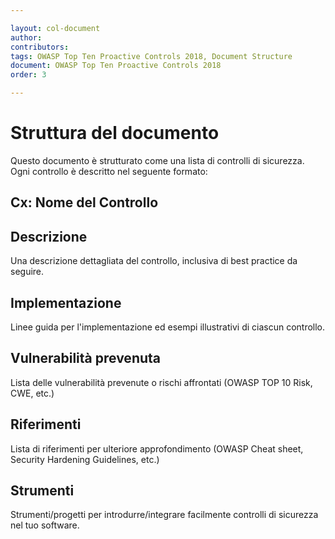 ```yaml
---

layout: col-document
author:
contributors:
tags: OWASP Top Ten Proactive Controls 2018, Document Structure
document: OWASP Top Ten Proactive Controls 2018
order: 3

---
```


# Struttura del documento
Questo documento è strutturato come una lista di controlli di sicurezza. 
Ogni controllo è descritto nel seguente formato:


## Cx: Nome del Controllo

## Descrizione
Una descrizione dettagliata del controllo, inclusiva di best practice da seguire.

## Implementazione
Linee guida per l'implementazione ed esempi illustrativi di ciascun controllo.

## Vulnerabilità prevenuta
Lista delle vulnerabilità prevenute o rischi affrontati (OWASP TOP 10 Risk, CWE, etc.)

## Riferimenti
Lista di riferimenti per ulteriore approfondimento (OWASP Cheat sheet, Security Hardening Guidelines, etc.)


## Strumenti
Strumenti/progetti per introdurre/integrare facilmente controlli di sicurezza nel tuo software.

